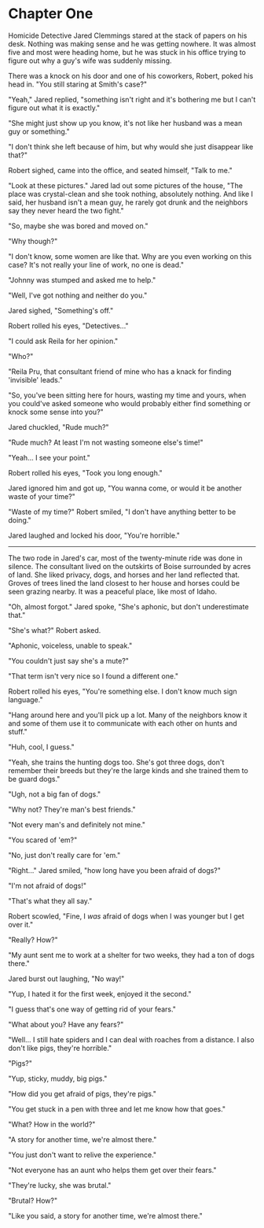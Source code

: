 # Chapter One

Homicide Detective Jared Clemmings stared at the stack of papers on his desk. Nothing was making sense and he was getting nowhere. It was almost five and most were heading home, but he was stuck in his office trying to figure out why a guy's wife was suddenly missing.

There was a knock on his door and one of his coworkers, Robert, poked his head in. "You still staring at Smith's case?"

"Yeah," Jared replied, "something isn't right and it's bothering me but I can't figure out what it is exactly."

"She might just show up you know, it's not like her husband was a mean guy or something."

"I don't think she left because of him, but why would she just disappear like that?"

Robert sighed, came into the office, and seated himself, "Talk to me."

"Look at these pictures." Jared lad out some pictures of the house, "The place was crystal-clean and she took nothing, absolutely nothing. And like I said, her husband isn't a mean guy, he rarely got drunk and the neighbors say they never heard the two fight."

"So, maybe she was bored and moved on."

"Why though?"

"I don't know, some women are like that. Why are you even working on this case? It's not really your line of work, no one is dead."

"Johnny was stumped and asked me to help."

"Well, I've got nothing and neither do you."

Jared sighed, "Something's off."

Robert rolled his eyes, "Detectives..."

"I could ask Reila for her opinion."

"Who?"

"Reila Pru, that consultant friend of mine who has a knack for finding 'invisible' leads."

"So, you've been sitting here for hours, wasting my time and yours, when you could've asked someone who would probably either find something or knock some sense into you?"

Jared chuckled, "Rude much?"

"Rude much? At least I'm not wasting someone else's time!"

"Yeah... I see your point."

Robert rolled his eyes, "Took you long enough."

Jared ignored him and got up, "You wanna come, or would it be another waste of your time?"

"Waste of my time?" Robert smiled, "I don't have anything better to be doing."

Jared laughed and locked his door, "You're horrible."

***

The two rode in Jared's car, most of the twenty-minute ride was done in silence. The consultant lived on the outskirts of Boise surrounded by acres of land. She liked privacy, dogs, and horses and her land reflected that. Groves of trees lined the land closest to her house and horses could be seen grazing nearby. It was a peaceful place, like most of Idaho.

"Oh, almost forgot." Jared spoke, "She's aphonic, but don't underestimate that."

"She's what?" Robert asked.

"Aphonic, voiceless, unable to speak."

"You couldn't just say she's a mute?"

"That term isn't very nice so I found a different one."

Robert rolled his eyes, "You're something else. I don't know much sign language."

"Hang around here and you'll pick up a lot. Many of the neighbors know it and some of them use it to communicate with each other on hunts and stuff."

"Huh, cool, I guess."

"Yeah, she trains the hunting dogs too. She's got three dogs, don't remember their breeds but they're the large kinds and she trained them to be guard dogs."

"Ugh, not a big fan of dogs."

"Why not? They're man's best friends."

"Not every man's and definitely not mine."

"You scared of 'em?"

"No, just don't really care for 'em."

"Right..." Jared smiled, "how long have you been afraid of dogs?"

"I'm not afraid of dogs!"

"That's what they all say."

Robert scowled, "Fine, I _was_ afraid of dogs when I was younger but I get over it."

"Really? How?"

"My aunt sent me to work at a shelter for two weeks, they had a ton of dogs there."

Jared burst out laughing, "No way!"

"Yup, I hated it for the first week, enjoyed it the second."

"I guess that's one way of getting rid of your fears."

"What about you? Have any fears?"

"Well... I still hate spiders and I can deal with roaches from a distance. I also don't like pigs, they're horrible."

"Pigs?"

"Yup, sticky, muddy, big pigs."

"How did you get afraid of pigs, they're pigs."

"You get stuck in a pen with three and let me know how that goes."

"What? How in the world?"

"A story for another time, we're almost there."

"You just don't want to relive the experience."

"Not everyone has an aunt who helps them get over their fears."

"They're lucky, she was brutal."

"Brutal? How?"

"Like you said, a story for another time, we're almost there."
